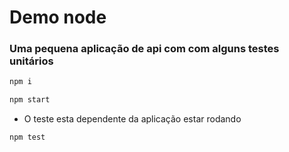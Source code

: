 # Demo node

### Uma pequena aplicação de api com com alguns testes unitários

```bash
npm i
```

```bash
npm start
```
 - O teste esta dependente da aplicação estar rodando

```bash
npm test
```

